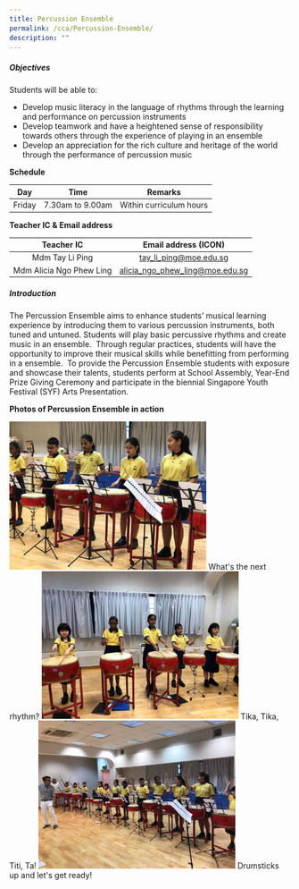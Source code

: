 ```yaml
---
title: Percussion Ensemble
permalink: /cca/Percussion-Ensemble/
description: ""
---
```

##### **Objectives**

  
Students will be able to:  
  

*   Develop music literacy in the language of rhythms through the learning and performance on percussion instruments
*   Develop teamwork and have a heightened sense of responsibility towards others through the experience of playing in an ensemble
*   Develop an appreciation for the rich culture and heritage of the world through the performance of percussion music

  

**Schedule**

  

| Day | Time | Remarks |
| --- | --- | --- |
| Friday | 7.30am to 9.00am | Within curriculum hours |

  

**Teacher IC & Email address**

|        Teacher IC        |       Email address (ICON)      |
|:------------------------:|:-------------------------------:|
|      Mdm Tay Li Ping     |      tay_li_ping@moe.edu.sg     |
| Mdm Alicia Ngo Phew Ling | alicia_ngo_phew_ling@moe.edu.sg |


##### **Introduction**
  

The Percussion Ensemble aims to enhance students’ musical learning experience by introducing them to various percussion instruments, both tuned and untuned. Students will play basic percussive rhythms and create music in an ensemble.  Through regular practices, students will have the opportunity to improve their musical skills while benefitting from performing in a ensemble.  To provide the Percussion Ensemble students with exposure and showcase their talents, students perform at School Assembly, Year-End Prize Giving Ceremony and participate in the biennial Singapore Youth Festival (SYF) Arts Presentation.

  

**Photos of Percussion Ensemble in action**

  
<img style="width:70%;height:50%" src="/images/Our%20Curriculum/Departments/CCA/Percussion%20Ensemble/P1.jpg">
What's the next rhythm?

<img style="width:70%;height:50%" src="/images/Our%20Curriculum/Departments/CCA/Percussion%20Ensemble/P2.jpg">
Tika, Tika, Titi, Ta!

<img style="width:70%;height:50%" src="/images/Our%20Curriculum/Departments/CCA/Percussion%20Ensemble/P3.jpg">
Drumsticks up and let's get ready!